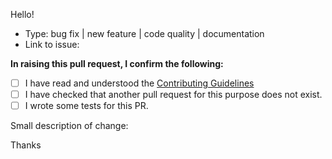 Hello!

* Type: bug fix | new feature | code quality | documentation
* Link to issue:

**In raising this pull request, I confirm the following:**

- [ ] I have read and understood the [Contributing Guidelines](https://github.com/phalcon/php-zephir-parser/blob/master/CONTRIBUTING.md)
- [ ] I have checked that another pull request for this purpose does not exist.
- [ ] I wrote some tests for this PR.

Small description of change:

Thanks
